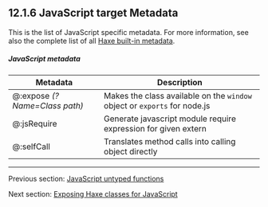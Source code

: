## 12.1.6 JavaScript target Metadata

This is the list of JavaScript specific metadata. For more information, see also the complete list of all [Haxe built-in metadata](cr-metadata.md).

##### JavaScript metadata
 
 Metadata  |  Description 
 --- | ---
@:expose _(?Name=Class path)_   |  Makes the class available on the <code>window</code> object or <code>exports</code> for node.js  
@:jsRequire   |  Generate javascript module require expression for given extern 
@:selfCall   |  Translates method calls into calling object directly

---

Previous section: [JavaScript untyped functions](target-javascript-untyped.md)

Next section: [Exposing Haxe classes for JavaScript](target-javascript-expose.md)